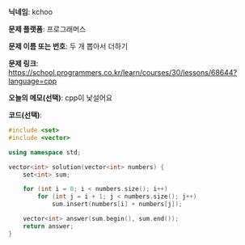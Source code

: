**닉네임**: kchoo

**문제 플랫폼**: 프로그래머스

**문제 이름 또는 번호**: 두 개 뽑아서 더하기

**문제 링크**: https://school.programmers.co.kr/learn/courses/30/lessons/68644?language=cpp

**오늘의 메모(선택)**: cpp이 낯설어요

**코드(선택)**:

```c++
#include <set>
#include <vector>

using namespace std;

vector<int> solution(vector<int> numbers) {
    set<int> sum;

    for (int i = 0; i < numbers.size(); i++)
        for (int j = i + 1; j < numbers.size(); j++)
            sum.insert(numbers[i] + numbers[j]);

    vector<int> answer(sum.begin(), sum.end());
    return answer;
}
```
